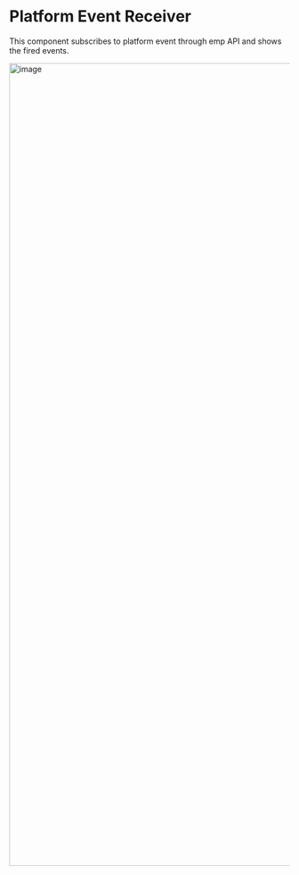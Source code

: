 # Platform Event Receiver

This component subscribes to platform event through emp API and shows the fired events.

<img width="1440" alt="image" src="https://user-images.githubusercontent.com/11875599/180583332-9e0f585a-0044-40e9-b5bc-55ff5cb03db4.png">



